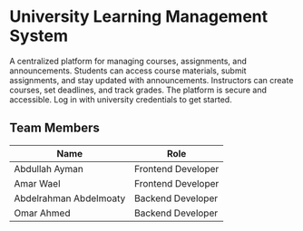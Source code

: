 # University Learning Management System
A centralized platform for managing courses, assignments, and announcements. Students can access course materials, submit assignments, and stay updated with announcements. Instructors can create courses, set deadlines, and track grades. The platform is secure and accessible. Log in with university credentials to get started.

## Team Members

| Name                   | Role                |
|------------------------|---------------------|
| Abdullah Ayman         | Frontend Developer  |
| Amar Wael              | Frontend Developer  |
| Abdelrahman Abdelmoaty | Backend Developer   |
| Omar Ahmed             | Backend Developer   |

